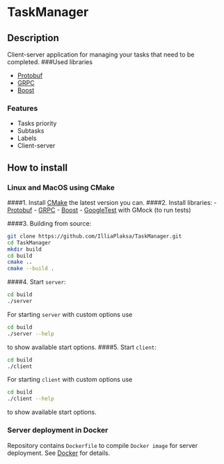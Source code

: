 # TaskManager

## Description
Client-server application for managing your tasks that need to be completed.
###Used libraries
- [Protobuf](https://github.com/protocolbuffers/protobuf)
- [GRPC](https://grpc.io)
- [Boost](https://www.boost.org)
### Features
- Tasks priority
- Subtasks
- Labels
- Client-server
## How to install
### Linux and MacOS using CMake
####1. Install [CMake](https://cmake.org) the latest version you can. 
####2. Install libraries:
    - [Protobuf](https://github.com/protocolbuffers/protobuf)
    - [GRPC](https://github.com/grpc/grpc)
    - [Boost](https://www.boost.org)
    - [GoogleTest](https://github.com/google/googletest) with GMock (to run tests)

####3. Building from source:
```bash
git clone https://github.com/IlliaPlaksa/TaskManager.git
cd TaskManager
mkdir build
cd build
cmake ..
cmake --build .
```
####4. Start `server`:
```bash
cd build
./server
```
For starting `server` with custom options use
```bash
cd build
./server --help
```
to show available start options.
####5. Start `client`:
```bash
cd build
./client
```
For starting `client` with custom options use
```bash
cd build
./client --help
```
to show available start options.

### Server deployment in Docker
Repository contains `Dockerfile` to compile `Docker image` for server deployment.
See [Docker](https://www.docker.com/) for details.